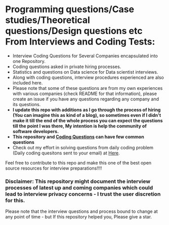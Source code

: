 # Programming questions/Case studies/Theoretical questions/Design questions etc From Interviews and Coding Tests:  
  
+ Interview Coding Questions for Several Companies encapsulated into one Repository.  
+ Coding questions asked in private hiring processes.  
+ Statistics and questions on Data science for Data scientist interviews.  
+ Along with coding questions, interview procedures experienced are also included here.  
+ Please note that some of these questions are from my own experiences with various companies (check README for that information), please create an issue if you have any questions regarding any company and its questions.  
+ **I update this repo with additions as I go through the process of hiring (You can imagine this as kind of a blog), so sometimes even if I didn't make it till the end of the whole process you can expect the questions till the point I was there, My intention is help the community of software developers.**  
+ **This repository and [Coding Questions](https://github.com/absognety/Competitive-Coding-Platforms) can have few common questions**  
+ Check out my effort in solving questions from daily coding problem (Daily coding quesitons sent to your email) at [Here](https://github.com/absognety/Competitive-Coding-Platforms/tree/master/DailyCodingProblem).  
  
Feel free to contribute to this repo and make this one of the best open source resources for interview preparations!!!!  
### Disclaimer: This repository might document the interview processes of latest up and coming companies which could lead to interview privacy concerns - I trust the user discretion for this.  
Please note that the interview questions and process bound to change at any point of time - but If this repository helped you, Please give a star.  
